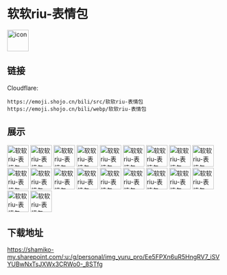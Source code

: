 # 软软riu-表情包
<img src="https://emoji.shojo.cn/bili/src/软软riu-表情包/icon.png" width="50" height="50" alt="icon">

## 链接
Cloudflare:
```
https://emoji.shojo.cn/bili/src/软软riu-表情包
https://emoji.shojo.cn/bili/webp/软软riu-表情包
```
## 展示
<img src="https://emoji.shojo.cn/bili/src/软软riu-表情包/软软riu-表情包-无语.png" width="50" height="50" alt="软软riu-表情包-无语">
<img src="https://emoji.shojo.cn/bili/src/软软riu-表情包/软软riu-表情包-暗中观察.png" width="50" height="50" alt="软软riu-表情包-暗中观察">
<img src="https://emoji.shojo.cn/bili/src/软软riu-表情包/软软riu-表情包-开心.png" width="50" height="50" alt="软软riu-表情包-开心">
<img src="https://emoji.shojo.cn/bili/src/软软riu-表情包/软软riu-表情包-爱你.png" width="50" height="50" alt="软软riu-表情包-爱你">
<img src="https://emoji.shojo.cn/bili/src/软软riu-表情包/软软riu-表情包-趴.png" width="50" height="50" alt="软软riu-表情包-趴">
<img src="https://emoji.shojo.cn/bili/src/软软riu-表情包/软软riu-表情包-大哭.png" width="50" height="50" alt="软软riu-表情包-大哭">
<img src="https://emoji.shojo.cn/bili/src/软软riu-表情包/软软riu-表情包-震惊.png" width="50" height="50" alt="软软riu-表情包-震惊">
<img src="https://emoji.shojo.cn/bili/src/软软riu-表情包/软软riu-表情包-落魄了.png" width="50" height="50" alt="软软riu-表情包-落魄了">
<img src="https://emoji.shojo.cn/bili/src/软软riu-表情包/软软riu-表情包-疑惑.png" width="50" height="50" alt="软软riu-表情包-疑惑">
<img src="https://emoji.shojo.cn/bili/src/软软riu-表情包/软软riu-表情包-大声.png" width="50" height="50" alt="软软riu-表情包-大声">
<img src="https://emoji.shojo.cn/bili/src/软软riu-表情包/软软riu-表情包-咬你.png" width="50" height="50" alt="软软riu-表情包-咬你">
<img src="https://emoji.shojo.cn/bili/src/软软riu-表情包/软软riu-表情包-你小子.png" width="50" height="50" alt="软软riu-表情包-你小子">
<img src="https://emoji.shojo.cn/bili/src/软软riu-表情包/软软riu-表情包-嘻嘻.png" width="50" height="50" alt="软软riu-表情包-嘻嘻">
<img src="https://emoji.shojo.cn/bili/src/软软riu-表情包/软软riu-表情包-生气.png" width="50" height="50" alt="软软riu-表情包-生气">
<img src="https://emoji.shojo.cn/bili/src/软软riu-表情包/软软riu-表情包-吃糖.png" width="50" height="50" alt="软软riu-表情包-吃糖">
<img src="https://emoji.shojo.cn/bili/src/软软riu-表情包/软软riu-表情包-晚安.png" width="50" height="50" alt="软软riu-表情包-晚安">
<img src="https://emoji.shojo.cn/bili/src/软软riu-表情包/软软riu-表情包-赌气.png" width="50" height="50" alt="软软riu-表情包-赌气">
<img src="https://emoji.shojo.cn/bili/src/软软riu-表情包/软软riu-表情包-害羞.png" width="50" height="50" alt="软软riu-表情包-害羞">
<img src="https://emoji.shojo.cn/bili/src/软软riu-表情包/软软riu-表情包-猫猫.png" width="50" height="50" alt="软软riu-表情包-猫猫">
<img src="https://emoji.shojo.cn/bili/src/软软riu-表情包/软软riu-表情包-偷看.png" width="50" height="50" alt="软软riu-表情包-偷看">

## 下载地址

https://shamiko-my.sharepoint.com/:u:/g/personal/img_yuru_pro/Ee5FPXn6uR5HngRV7_iSVYUBwNxTsJXWx3CRWo0-_8STfg